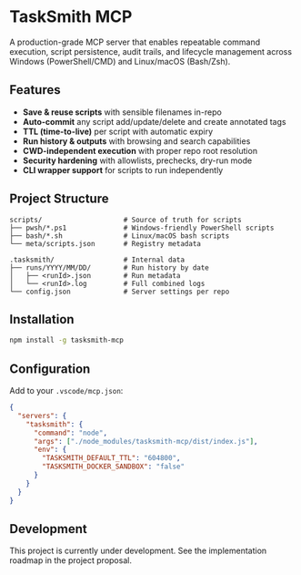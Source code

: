 # TaskSmith MCP

A production-grade MCP server that enables repeatable command execution, script persistence, audit trails, and lifecycle management across Windows (PowerShell/CMD) and Linux/macOS (Bash/Zsh).

## Features

- **Save & reuse scripts** with sensible filenames in-repo
- **Auto-commit** any script add/update/delete and create annotated tags
- **TTL (time-to-live)** per script with automatic expiry
- **Run history & outputs** with browsing and search capabilities
- **CWD-independent execution** with proper repo root resolution
- **Security hardening** with allowlists, prechecks, dry-run mode
- **CLI wrapper support** for scripts to run independently

## Project Structure

```
scripts/                    # Source of truth for scripts
├── pwsh/*.ps1              # Windows-friendly PowerShell scripts  
├── bash/*.sh               # Linux/macOS bash scripts
└── meta/scripts.json       # Registry metadata

.tasksmith/                 # Internal data
├── runs/YYYY/MM/DD/        # Run history by date
│   ├── <runId>.json        # Run metadata
│   └── <runId>.log         # Full combined logs
└── config.json             # Server settings per repo
```

## Installation

```bash
npm install -g tasksmith-mcp
```

## Configuration

Add to your `.vscode/mcp.json`:

```json
{
  "servers": {
    "tasksmith": {
      "command": "node",
      "args": ["./node_modules/tasksmith-mcp/dist/index.js"],
      "env": {
        "TASKSMITH_DEFAULT_TTL": "604800",
        "TASKSMITH_DOCKER_SANDBOX": "false"
      }
    }
  }
}
```

## Development

This project is currently under development. See the implementation roadmap in the project proposal.